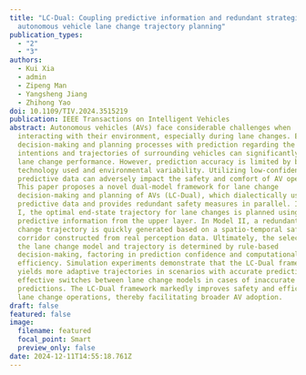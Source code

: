 ```yaml
---
title: "LC-Dual: Coupling predictive information and redundant strategies for
  autonomous vehicle lane change trajectory planning"
publication_types:
  - "2"
  - "3"
authors:
  - Kui Xia
  - admin
  - Zipeng Man
  - Yangsheng Jiang
  - Zhihong Yao
doi: 10.1109/TIV.2024.3515219
publication: IEEE Transactions on Intelligent Vehicles
abstract: Autonomous vehicles (AVs) face considerable challenges when
  interacting with their environment, especially during lane changes. Enhancing
  decision-making and planning processes with prediction regarding the
  intentions and trajectories of surrounding vehicles can significantly improve
  lane change performance. However, prediction accuracy is limited by both the
  technology used and environmental variability. Utilizing low-confidence
  predictive data can adversely impact the safety and comfort of AV operations.
  This paper proposes a novel dual-model framework for lane change
  decision-making and planning of AVs (LC-Dual), which dialectically uses
  predictive data and provides redundant safety measures in parallel. In Model
  I, the optimal end-state trajectory for lane changes is planned using
  predictive information from the upper layer. In Model II, a redundant lane
  change trajectory is quickly generated based on a spatio-temporal safety
  corridor constructed from real perception data. Ultimately, the selection of
  the lane change model and trajectory is determined by rule-based
  decision-making, factoring in prediction confidence and computational
  efficiency. Simulation experiments demonstrate that the LC-Dual framework
  yields more adaptive trajectories in scenarios with accurate predictions and
  effective switches between lane change models in cases of inaccurate
  predictions. The LC-Dual framework markedly improves safety and efficiency in
  lane change operations, thereby facilitating broader AV adoption.
draft: false
featured: false
image:
  filename: featured
  focal_point: Smart
  preview_only: false
date: 2024-12-11T14:55:18.761Z
---
```

